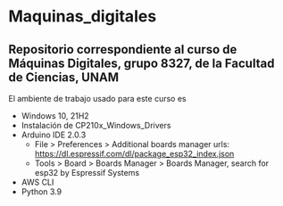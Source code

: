 # Maquinas_digitales
## Repositorio correspondiente al curso de Máquinas Digitales, grupo 8327, de la Facultad de Ciencias, UNAM

El ambiente de trabajo usado para este curso es 
- Windows 10, 21H2
- Instalación de CP210x_Windows_Drivers
- Arduino IDE 2.0.3
    -  File > Preferences > Additional boards manager urls: https://dl.espressif.com/dl/package_esp32_index.json
    - Tools > Board > Boards Manager > Boards Manager, search for esp32 by Espressif Systems
- AWS CLI
- Python 3.9